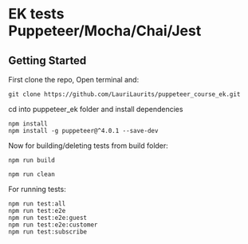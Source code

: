 # EK tests Puppeteer/Mocha/Chai/Jest
## Getting Started
First clone the repo, Open terminal and: 
```
git clone https://github.com/LauriLaurits/puppeteer_course_ek.git
```
cd into puppeteer_ek folder and install dependencies
```
npm install
npm install -g puppeteer@^4.0.1 --save-dev
```
Now for building/deleting tests from build folder:
```
npm run build
``` 
```
npm run clean
``` 
For running tests:
```
npm run test:all
npm run test:e2e
npm run test:e2e:guest
npm run test:e2e:customer
npm run test:subscribe
```
